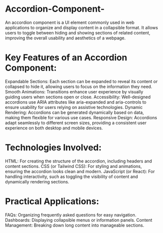 # Accordion-Component-
An accordion component is a UI element commonly used in web applications to organize and display content in a collapsible format. It allows users to toggle between hiding and showing sections of related content, improving the overall usability and aesthetics of a webpage.

# Key Features of an Accordion Component:
Expandable Sections: Each section can be expanded to reveal its content or collapsed to hide it, allowing users to focus on the information they need.
Smooth Animations: Transitions enhance user experience by visually guiding users when sections open or close.
Accessibility: Well-designed accordions use ARIA attributes like aria-expanded and aria-controls to ensure usability for users relying on assistive technologies.
Dynamic Rendering: Accordions can be generated dynamically based on data, making them flexible for various use cases.
Responsive Design: Accordions adapt seamlessly to different screen sizes, providing a consistent user experience on both desktop and mobile devices.

# Technologies Involved:
HTML: For creating the structure of the accordion, including headers and content sections.
CSS (or Tailwind CSS): For styling and animations, ensuring the accordion looks clean and modern.
JavaScript (or React): For handling interactivity, such as toggling the visibility of content and dynamically rendering sections.

# Practical Applications:
FAQs: Organizing frequently asked questions for easy navigation.
Dashboards: Displaying collapsible menus or information panels.
Content Management: Breaking down long content into manageable sections.
